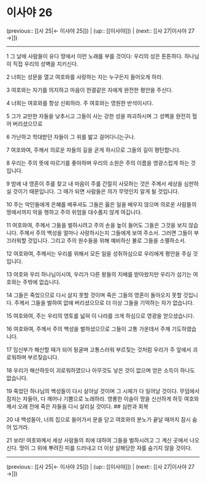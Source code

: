 # 이사야 26

(previous:: [[사 25|← 이사야 25]]) | (up:: [[이사야]]) | (next:: [[사 27|이사야 27 →]])

***




1 
그 날에 사람들이 유다 땅에서 이런 노래를 부를 것이다: 우리의 성은 튼튼하다. 하나님이 직접 우리의 성벽을 지키신다. 



2 
너희는 성문을 열고 여호와를 사랑하는 자는 누구든지 들어오게 하라. 



3 
여호와는 자기를 의지하고 마음이 한결같은 자에게 완전한 평안을 주신다. 



4 
너희는 여호와를 항상 신뢰하라. 주 여호와는 영원한 반석이시다. 



5 
그가 교만한 자들을 낮추시고 그들이 사는 강한 성을 파괴하시며 그 성벽을 완전히 헐어 버리셨으므로 



6 
가난하고 학대받던 자들이 그 위를 밟고 걸어다니는구나. 



7 
여호와여, 주께서 의로운 자들의 길을 곧게 하시므로 그들의 길이 평탄합니다. 



8 
우리는 주의 뜻에 따르기를 좋아하며 우리의 소원은 주의 이름을 영광스럽게 하는 것입니다. 



9 
밤에 내 영혼이 주를 찾고 내 마음이 주를 간절히 사모하는 것은 주께서 세상을 심판하실 것이기 때문입니다. 그 때가 되면 사람들은 의가 무엇인지 알게 될 것입니다. 



10 
주는 악인들에게 은혜를 베푸셔도 그들은 옳은 일을 배우지 않으며 의로운 사람들의 땅에서까지 악을 행하고 주의 위엄을 대수롭지 않게 여깁니다. 



11 
여호와여, 주께서 그들을 벌하시려고 주의 손을 높이 들어도 그들은 그것을 보지 않습니다. 주께서 주의 백성을 얼마나 사랑하시는지 그들에게 보여 주소서. 그러면 그들이 부끄러워할 것입니다. 그리고 주의 원수들을 위해 예비하신 불로 그들을 소멸하소서. 



12 
여호와여, 주께서는 우리를 위해서 모든 일을 성취하심으로 우리에게 평안을 주실 것입니다. 



13 
여호와 우리 하나님이시여, 우리가 다른 왕들의 지배를 받아왔지만 우리가 섬기는 여호와는 주밖에 없습니다. 



14 
그들은 죽었으므로 다시 살지 못할 것이며 죽은 그들의 영혼이 돌아오지 못할 것입니다. 주께서 그들을 벌하여 없애 버리셨으므로 더 이상 그들을 기억하는 자가 없습니다. 



15 
여호와여, 주는 우리의 영토를 넓혀 이 나라를 크게 하심으로 영광을 얻으셨습니다. 



16 
여호와여, 주께서 주의 백성을 벌하셨으므로 그들이 고통 가운데서 주께 기도하였습니다. 



17 
임신부가 해산할 때가 되어 뒹굴며 고통스러워 부르짖는 것처럼 우리가 주 앞에서 괴로워하며 부르짖습니다. 



18 
우리가 해산하듯이 괴로워하였으나 아무것도 낳은 것이 없으며 얻은 소득이 하나도 없습니다. 



19 
죽었던 하나님의 백성들이 다시 살아날 것이며 그 시체가 다 일어날 것이다. 무덤에서 잠자는 자들아, 다 깨어나 기쁨으로 노래하라. 영롱한 이슬이 땅을 신선하게 하듯 여호와께서 오래 전에 죽은 자들을 다시 살리실 것이다. ## 심판과 회복 



20 
내 백성들아, 너희 집으로 들어가서 문을 닫고 여호와의 분노가 끝날 때까지 잠시 숨어 있거라. 



21 
보라! 여호와께서 세상 사람들의 죄에 대하여 그들을 벌하시려고 그 계신 곳에서 나오신다. 땅이 그 위에 뿌려진 피를 드러내고 더 이상 살해당한 자를 숨기지 않을 것이다.

***

(previous:: [[사 25|← 이사야 25]]) | (up:: [[이사야]]) | (next:: [[사 27|이사야 27 →]])
